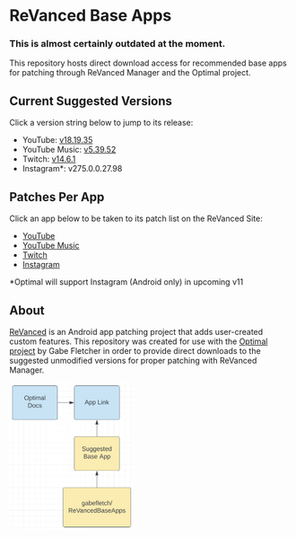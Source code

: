 # ReVanced Base Apps

### This is almost certainly outdated at the moment.

This repository hosts direct download access for recommended base apps for patching through ReVanced Manager and the Optimal project. 

## Current Suggested Versions
Click a version string below to jump to its release:
- YouTube: [v18.19.35](https://github.com/gabefletch/ReVanced-BaseApps/releases/tag/YT-v18.19.35)
- YouTube Music: [v5.39.52](https://github.com/gabefletch/ReVanced-BaseApps/releases/tag/M-v5.39.52)
- Twitch: [v14.6.1](https://github.com/gabefletch/ReVanced-BaseApps/releases/tag/TW-v14.6.1)
- Instagram*: v275.0.0.27.98

## Patches Per App
Click an app below to be taken to its patch list on the ReVanced Site:
- [YouTube](https://revanced.app/patches?pkg=com.google.android.youtube) 
- [YouTube Music](https://revanced.app/patches?pkg=com.google.android.apps.youtube.music) 
- [Twitch](https://revanced.app/patches?pkg=tv.twitch.android.app)
- [Instagram](https://revanced.app/patches?pkg=com.instagram.android)

*Optimal will support Instagram (Android only) in upcoming v11

## About
[ReVanced](https://github.com/revanced) is an Android app patching project that adds user-created custom features. This repository was created for use with the [Optimal project](https://dub.sh/optimal) by Gabe Fletcher in order to provide direct downloads to the suggested unmodified versions for proper patching with ReVanced Manager. 

<img src="https://github.com/gabefletch/image-cdn/blob/main/IMG_3605.jpeg" width=220>
